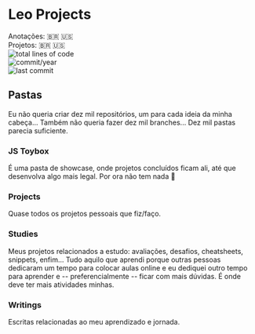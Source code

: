 # Leo Projects
Anotações: 🇧🇷 🇺🇸  
Projetos: 🇧🇷 🇺🇸  
![total lines of code](https://img.shields.io/tokei/lines/github/anotherleo/leo-projects)  
![commit/year](https://img.shields.io/github/commit-activity/y/anotherleo/leo-projects)  
![last commit](https://img.shields.io/github/last-commit/anotherleo/leo-projects)  

## Pastas
Eu não queria criar dez mil repositórios, um para cada ideia da minha cabeça... Também não queria fazer dez mil branches... Dez mil pastas parecia suficiente. 

### JS Toybox
É uma pasta de showcase, onde projetos concluídos ficam ali, até que desenvolva algo mais legal. Por ora não tem nada :rofl:

### Projects
Quase todos os projetos pessoais que fiz/faço.

### Studies
Meus projetos relacionados a estudo: avaliações, desafios, cheatsheets, snippets, enfim... Tudo aquilo que aprendi porque outras pessoas dedicaram um tempo para colocar aulas online e eu dediquei outro tempo para aprender e -- preferencialmente -- ficar com mais dúvidas. É onde deve ter mais atividades minhas.

### Writings
Escritas relacionadas ao meu aprendizado e jornada.